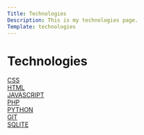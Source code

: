 ```yaml
---
Title: Technologies
Description: This is my technologies page.
Template: technologies
---
```


Technologies
==========================

<div class="gbox cssbox">
<a class="tech-a" href="technology/css"><div class="tech-box">CSS</div></a>
</div>

<div class="gbox htmlbox">
<a class="tech-a" href="technology/html"><div class="tech-box">HTML</div></a>
</div>

<div class="gbox jsbox">
<a class="tech-a" href="technology/javascript"><div class="tech-box">JAVASCRIPT</div></a>
</div>

<div class="gbox phpbox">
<a class="tech-a" href="technology/php"><div class="tech-box">PHP</div></a>
</div>

<div class="gbox pythonbox">
<a class="tech-a" href="technology/python"><div class="tech-box">PYTHON</div></a>
</div>

<div class="gbox gitbox">
<a class="tech-a" href="technology/git"><div class="tech-box">GIT</div></a>
</div>

<div class="gbox sqlbox">
<a class="tech-a" href="technology/sqlite"><div class="tech-box">SQLITE</div></a>
</div>